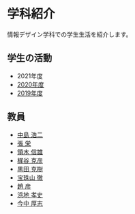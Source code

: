 # 学科紹介

情報デザイン学科での学生生活を紹介します。

## 学生の活動
- 2021年度
- [2020年度](./students2020.html)
- [2019年度](./students2019.html)


## 教員
- [中島 浩二](http://www3.nishitech.ac.jp/education/teachers/nksm)
- [張 栄](http://www3.nishitech.ac.jp/education/teachers/zhang)
- [領木 信雄](http://www3.nishitech.ac.jp/education/teachers/ryoki)
- [梶谷 克彦](http://www3.nishitech.ac.jp/education/teachers/kajitani)
- [黒田 克樹](http://www3.nishitech.ac.jp/education/teachers/kuroda)
- [宝珠山 徹](http://www3.nishitech.ac.jp/education/teachers/hoshu)
- [趙 彦](http://www3.nishitech.ac.jp/education/teachers/choaun)
- [浜地 孝史](http://www3.nishitech.ac.jp/education/teachers/hamachi)
- [今中 厚志](http://www3.nishitech.ac.jp/education/teachers/imanaka)
